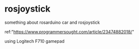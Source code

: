 # rosjoystick
something about rosarduino car and rosjoystick

ref:"https://www.programmersought.com/article/23474882018/"

using Logitech F710 gamepad

